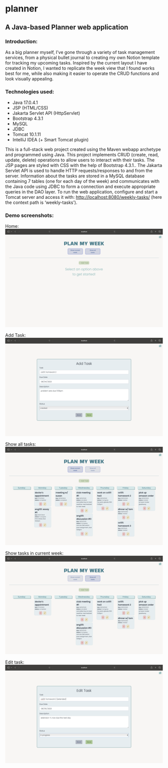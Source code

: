# planner
## A Java-based Planner web application

### Introduction:

As a big planner myself, I’ve gone through a variety of task management services, from a physical bullet journal to creating my own Notion template for tracking my upcoming tasks. Inspired by the current layout I have created in Notion, I wanted to replicate the week view that I found works best for me, while also making it easier to operate the CRUD functions and look visually appealing.

### Technologies used:

- Java 17.0.4.1
- JSP (HTML/CSS)
- Jakarta Servlet API (HttpServlet)
- Bootstrap 4.3.1
- MySQL
- JDBC
- Tomcat 10.1.11
- IntelliJ IDEA (+ Smart Tomcat plugin)

This is a full-stack web project created using the Maven webapp archetype and programmed using Java. This project implements CRUD (create, read, update, delete) operations to allow users to interact with their tasks. The JSP pages are styled with CSS with the help of Bootstrap 4.3.1.. The Jakarta Servlet API is used to handle HTTP requests/responses to and from the server. Information about the tasks are stored in a MySQL database containing 7 tables (one for each day of the week) and communicates with the Java code using JDBC to form a connection and execute appropriate queries in the DAO layer. To run the web application, configure and start a Tomcat server and access it with: [http://localhost:8080/weekly-tasks/](http://localhost:8080/weekly-tasks/show) (here the context path is ‘weekly-tasks’).

### Demo screenshots:
Home:
![Alt text](images/home_img.png?raw=true "Home")

Add Task:
![Alt text](images/add_img.png?raw=true "Add")

Show all tasks:
![Alt text](images/show_all_img.png?raw=true "Show all")

Show tasks in current week:
![Alt text](images/show_week_img.png?raw=true "Show week")

Edit task:
![Alt text](images/edit_task_img.png?raw=true "Edit")